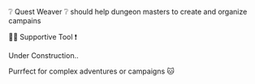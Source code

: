 ❔ Quest Weaver ❔ should help dungeon masters to create and organize campains

👷‍♂️ Supportive Tool ❗

Under Construction..

Purrfect for complex adventures or campaigns 🐱 
